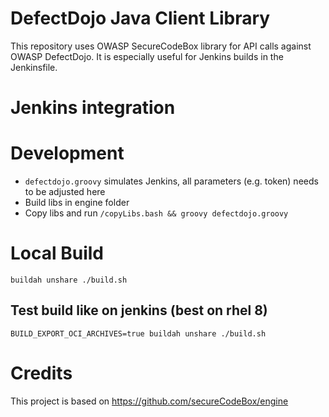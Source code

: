 # DefectDojo Java Client Library
This repository uses OWASP SecureCodeBox library for API calls against OWASP DefectDojo. It is especially useful for Jenkins builds in the Jenkinsfile.



# Jenkins integration


# Development

* `defectdojo.groovy` simulates Jenkins, all parameters (e.g. token) needs to be adjusted here
* Build libs in engine folder
* Copy libs and run
`/copyLibs.bash && groovy defectdojo.groovy`

# Local Build
`buildah unshare ./build.sh`
## Test build like on jenkins (best on rhel 8)
`BUILD_EXPORT_OCI_ARCHIVES=true buildah unshare ./build.sh`

# Credits
This project is based on https://github.com/secureCodeBox/engine
